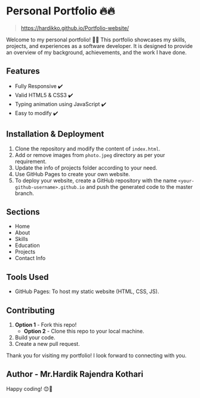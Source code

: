# Personal Portfolio 🔥🔥
> https://hardikko.github.io/Portfolio-website/


Welcome to my personal portfolio! 🎉🚀 This portfolio showcases my skills, projects, and experiences as a software developer. It is designed to provide an overview of my background, achievements, and the work I have done.

## Features

- Fully Responsive ✔️
- Valid HTML5 & CSS3 ✔️
- Typing animation using JavaScript ✔️
- Easy to modify ✔️

## Installation & Deployment

1. Clone the repository and modify the content of `index.html`.
2. Add or remove images from `photo.jpeg` directory as per your requirement.
3. Update the info of projects folder according to your need.
4. Use GitHub Pages to create your own website.
5. To deploy your website, create a GitHub repository with the name `<your-github-username>.github.io` and push the generated code to the master branch.

## Sections

- Home
- About
- Skills
- Education
- Projects
- Contact Info

## Tools Used

- GitHub Pages: To host my static website (HTML, CSS, JS).

## Contributing

1. **Option 1** - Fork this repo!
   - **Option 2** - Clone this repo to your local machine.
2. Build your code.
3. Create a new pull request.



Thank you for visiting my portfolio! I look forward to connecting with you.

## Author - Mr.Hardik Rajendra Kothari 
Happy coding! 😊🚀
